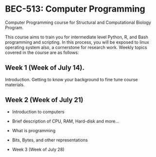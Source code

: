 # BEC-513: Computer Programming
Computer Programming course for Structural and Computational Biology Program. 

This course aims to train you for intermediate level Python, R, and Bash programming and scripting. In this process, you will be exposed to linux operating system also, a cornerstone for research work. Weekly topics covered in the course are as follows:

## Week 1 (Week of July 14). 

Introduction. Getting to know your background to fine tune course materials.

## Week 2 (Week of July 21)

+ Introduction to computers

- Brief description of CPU, RAM, Hard-disk and more... 

- What is programming

- Bits, Bytes, and other representations

+ Week 3 (Week of July 28)
